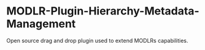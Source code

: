 # MODLR-Plugin-Hierarchy-Metadata-Management
Open source drag and drop plugin used to extend MODLRs capabilities.
